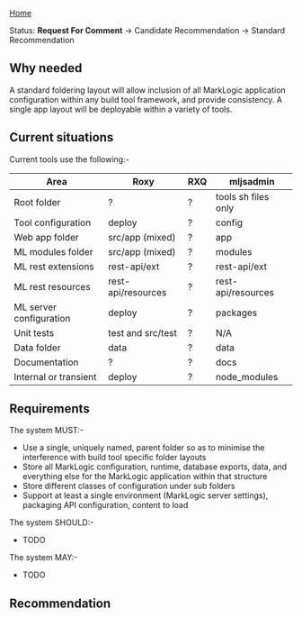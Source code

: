 [Home](Home)

Status: **Request For Comment** -> Candidate Recommendation -> Standard Recommendation

## Why needed

A standard foldering layout will allow inclusion of all MarkLogic application configuration within any build tool framework, and provide consistency. A single app layout will be deployable within a variety of tools.

## Current situations

Current tools use the following:-

Area | Roxy | RXQ | mljsadmin
---- | ---- | ---- | ----
Root folder | ? | ? | tools sh files only
Tool configuration | deploy | ? | config
Web app folder | src/app (mixed) | ? | app
ML modules folder | src/app (mixed) | ? | modules
ML rest extensions | rest-api/ext | ? | rest-api/ext
ML rest resources | rest-api/resources | ? | rest-api/resources
ML server configuration | deploy | ? | packages
Unit tests | test and src/test | ? | N/A
Data folder | data | ? | data
Documentation | ? | ? | docs
Internal or transient | deploy | ? | node_modules

## Requirements

The system MUST:-

- Use a single, uniquely named, parent folder so as to minimise the interference with build tool specific folder layouts
- Store all MarkLogic configuration, runtime, database exports, data, and everything else for the MarkLogic application within that structure
- Store different classes of configuration under sub folders
- Support at least a single environment (MarkLogic server settings), packaging API configuration, content to load

The system SHOULD:-

- TODO

The system MAY:-

- TODO

## Recommendation
